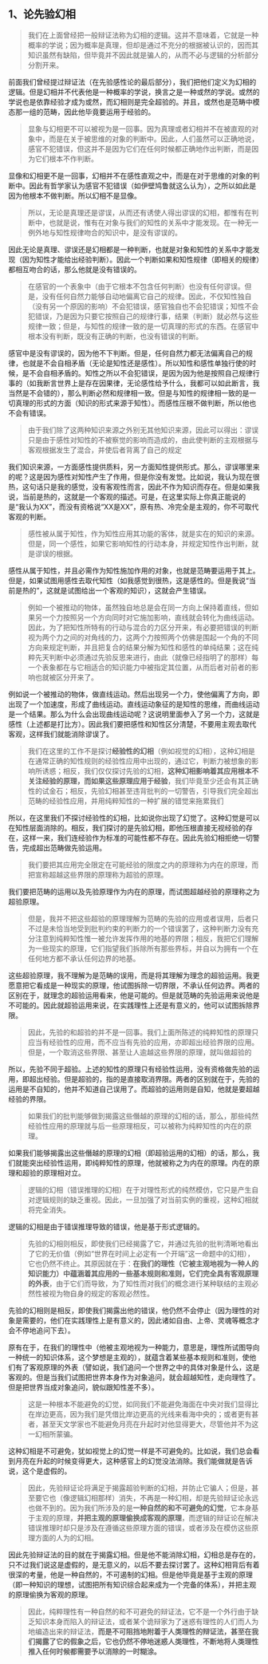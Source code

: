 <h2>1、论先验幻相</h2><blockquote data-pid="OSfYG9BV">我们在上面曾经把一般辩证法称为幻相的逻辑。这并不意味着，它就是一种概率的学说；因为概率是真理，但却是通过不充分的根据被认识的，因而其知识虽然有缺陷，但毕竟并不因此就是骗人的，从而不必与逻辑的分析部分分割开来。</blockquote><p data-pid="paKaqagq">前面我们曾经提过辩证法（在先验感性论的最后部分），我们把他们定义为幻相的逻辑。但是幻相并不代表他是一种概率的学说，换言之是一种或然的学说。或然的学说也是依靠经验才成为或然，而幻相则是完全超验的。并且，或然也是范畴中模态那一组的范畴，因此他毕竟要运用于经验的。</p><blockquote data-pid="wjuLlt1p">显象与幻相更不可以被视为是一回事。因为真理或者幻相并不在被直观的对象中，而是在关于被思维的对象的判断中。因此，人们虽然可以正确地说，感官不犯错误，但这并不是因为它们在任何时候都正确地作出判断，而是因为它们根本不作判断。</blockquote><p data-pid="DaRc52Iv">显像和幻相更不是一回事，幻相并不在感性直观之中，而是在对于思维的对象的判断中。因此有哲学家认为感官不犯错误（如伊壁鸠鲁就这么认为），之所以如此是因为他根本不做判断。所以幻相不是显像。</p><blockquote data-pid="LiaBhlpj">所以，无论是真理还是谬误，从而还有诱使人得出谬误的幻相，都惟有在判断中，也就是说，惟有在对象与我们的知性的关系中才能发现。在一种无一例外地与知性规律吻合的知识中，是没有谬误的。</blockquote><p data-pid="5Tv5j9aC">因此无论是真理、谬误还是幻相都是一种判断，也就是对象和知性的关系中才能发现（因为知性才能给出经验判断）。因此一个判断如果和知性规律（即相关的规律）都相互吻合的话，那么他就是没有错误的。</p><blockquote data-pid="q_gnIfT9">在感官的一个表象中（由于它根本不包含任何判断）也没有任何谬误。但是，没有任何自然力能够自动地偏离它自己的规律。因此，不仅知性独自（没有另一个原因的影响）不会犯错误，感官独自也不会犯错误；知性不会犯错误，乃是因为只要它按照自己的规律行事，结果（判断）就必然与这些规律一致；但是，与知性的规律一致的是一切真理的形式的东西。在感官中根本没有判断，既没有正确的判断，也没有错误的判断。</blockquote><p data-pid="FcKHlNsC">感官中是没有谬误的，因为他不下判断。但是，任何自然力都无法偏离自己的规律，也就是不会自相矛盾（无论是知性还是感性）。所以知性和感性单独行使的时候，是不会自相矛盾的。知性之所以不会犯错误，是因为因为他是按照自己规律行事的（如我断言世界上是存在因果律，无论感性给予什么，我都可以如此断言，我当然是不会错的），那么判断必然和规律相一致。但是与知性的规律相一致的是一切真理的形式的方面（知识的形式来源于知性）。而感性压根不做判断，所以他也不会有错误。</p><blockquote data-pid="pmdBL0-M">由于我们除了这两种知识来源之外别无其他知识来源，因此可以得出：谬误只是由于感性对知性的不被察觉的影响而造成的，由此使判断的主观根据与客观根据发生了混合，并使后者背离了自己的规定</blockquote><p data-pid="YGRFtqsH">我们知识来源，一方面感性提供质料，另一方面知性提供形式。那么，谬误哪里来的呢？这是因为感性对知性产生了作用，但是你没有发觉。比如说，我认为现在很热，这句话只是我的感觉，没有客观性而言，因此不作为知识而存在。但是如果我说，当前是热的，这就是一个客观的描述。可是，在这里实际上你真正能说的是“我认为XX”，而没有资格说“XX是XX”，原有热、冷完全是主观的，你不可取代客观的判断。</p><blockquote data-pid="2HDPzMoU">感性被从属于知性，作为知性应用其功能的客体，就是实在的知识的来源。但是，同一个感性，如果它影响知性的行动本身，并规定知性作出判断，就是谬误的根据。</blockquote><p data-pid="OF6BH6oI">感性从属于知性，并且必需作为知性施加作用的对象，也就是范畴要运用于其上。但是，如果试图用感性去取代知性（如我感觉到很热，这是感性的。但是我说“当前是热的”，这就是试图给出一个客观的知识），这就会产生错误。</p><blockquote data-pid="NQCxnZO8">例如一个被推动的物体，虽然独自地总是会在同一方向上保持着直线，但如果另一个力按照另一个方向同时对它施加影响，直线就会转化为曲线运动。因此，为了把知性所特有的行动与混合的力区分开来，有必要把错误的判断视为两个力之间的对角线的力，这两个力按照两个仿佛是围起一个角的不同方向来规定判断，并且把复合的结果分解为知性和感性的单纯结果；这在纯粹先天判断中必须通过先验反思来进行，由此（就像已经指明了的那样）每一个表象都在与它相适合的知识能力中被指定其位置，从而后者对前者的影响也就被区分开来了。</blockquote><p data-pid="sPho3Q3V">例如说一个被推动的物体，做直线运动。然后出现另一个力，使他偏离了方向，即出现了一个加速度，形成了曲线运动。直线运动象征的是知性的思维，而曲线运动是一个结果。那么为什么会出现曲线运动呢？这说明里面参入了另一个力，这就是感性（上述都是打比方）。因此我们要把感性和知性区分清楚，不要用主观去取代客观，这样我们就能消除谬误了。</p><blockquote data-pid="YxvXEONs">我们在这里的工作不是探讨<b>经验性的幻相</b>（例如视觉的幻相），这种幻相是在通常正确的知性规则的经验性应用中出现的，通过它，判断力被想象的影响所诱惑；相反，我们仅仅探讨先验的幻相，<b>这种幻相影响着其应用根本不关注经验的原理，而如果这些原理应用于经验</b>，我们毕竟至少还会有其正确性的试金石；相反，先验幻相甚至违背批判的一切警告，引导我们完全超出范畴的经验性应用，并用纯粹知性的一种扩展的错觉来拖累我们</blockquote><p data-pid="jnyzF9T4">所以，在这里我们不探讨经验性的幻相，比如说你出现了幻觉了。这种幻觉是可以在知性层面消除的。相反，我们探讨的是先验幻相，即他压根直接无视经验的存在，这样一来，我们连经验作为标准的可能性都不存在。因此先验幻相拒绝一切警告，完成超出范畴做先验运用。</p><blockquote data-pid="VsgtVDQl">我们要把其应用完全限定在可能经验的限度之内的原理称为内在的原理，而把宣称超越这些界限的原理称为超验的原理。</blockquote><p data-pid="hLAl9MIY">我们要把范畴的运用以及先验原理作为内在的原理，而试图超越经验的原理称之为超验原理。</p><blockquote data-pid="2_6jSt92">但是，我并不把这些超验的原理理解为范畴的先验的应用或者误用，后者只不过是未恰当地受到批判约束的判断力的一个错误罢了，这种判断力没有充分注意到纯粹知性惟一被允许发挥作用的地基的界限；相反，我把它们理解为一些现实的原理，它们指望我们拆除所有那些界标，并自以为拥有一个在任何地方都不承认任何边界的地基。</blockquote><p data-pid="vtrMsJb0">这些超验原理，我不理解为是范畴的误用，而是将其理解为理念的超验运用。我更愿意把它看成是一种现实的原理，他试图拆除一切界限，不承认任何边界。两者的区别在于，就理念的超验运用看来，他是可能的。但是就范畴的先验运用来说他是不可能的。因此就超验运用来说，在实践理性上还是有意义的，他可以试图拆除界限。</p><blockquote data-pid="X6TnwVhT">因此，先验的和超验的并不是一回事。我们上面所陈述的纯粹知性的原理只应当有经验性的应用，而不应当有先验的应用，亦即超出经验界限的应用。但是，一个取消这些界限、甚至让人逾越这些界限的原理，就叫做超验的</blockquote><p data-pid="r8xSbQkl">所以，先验不同于超验。上述的知性的原理只有经验性运用，没有资格做先验的运用，即超出经验。但是超验的，指的是直接取消界限。两者的区别就在于，先验的运用是不自知的，他并不知道自己误用了。而超验的运用则是自知，他就是要超越经验的界限。</p><blockquote data-pid="bvcPbRPZ">如果我们的批判能够做到揭露这些僭越的原理的幻相的话，那么，那些纯然经验性应用的原理就与后一些原理相反，可以被称为纯粹知性的内在的原理。</blockquote><p data-pid="IvtRoVSG">如果我们能够揭露出这些僭越的原理的幻相（即超验运用的幻相）的话，那么，我们就能突出经验性运用，即纯粹知性的原理，他就被称之为内在的原理。内在的原理和超验的原理相对立。</p><blockquote data-pid="4CrMA5iK">逻辑的幻相（错误推理的幻相）在于对理性形式的纯然模仿，它只是产生自对逻辑规则的缺乏重视。因此，一旦加强了对当前实例的重视，这种幻相就将完全消失。</blockquote><p data-pid="Z-beiIOO">逻辑的幻相是由于错误推理导致的错误，他是基于形式逻辑的。</p><blockquote data-pid="tX7COQvw">先验的幻相则相反，即使我们已经揭露了它，并通过先验的批判清晰地看出了它的无价值（例如“世界在时间上必定有一个开端”这一命题中的幻相），它也仍然不终止。其原因就在于：<b>在我们的理性（它被主观地视为一种人的知识能力）中蕴涵着其应用的一些基本规则和准则，它们完全具有客观原理的外表</b>，由于它们而导致，为了知性而对我们的概念进行某种联结的主观必然性被视为物自身的规定的客观必然性。</blockquote><p data-pid="-3FRIutl">先验的幻相则是相反，即使我们揭露出他的错误，他仍然不会停止（因为理性的对象是需要的，他们在实践理性上是有意义的，因此诸如自由、上帝、灵魂等概念才会不停地追问下去）。</p><p data-pid="LNE-ZPSe">原有在于，在我们的理性中（他被主观地视为一种能力，意思是，理性所试图导向一种统一的知识体系，这个梦想是主观的），就蕴含着某些基本规则和准则，使他们有了客观原理的外表（譬如说，我们追问一个世界之中的具体对象是什么，这是客观的。但是当我们试图把世界本身作为对象追问，就会超越知性，走向理性了。但是把世界当成对象追问，貌似跟知性差不多）。</p><blockquote data-pid="0smuwF64">这是一种根本不能避免的幻觉，如同我们不能避免海面在中央对我们显得比在岸边更高，因为我们是凭借比岸边更高的光线来看海中央的；或者更有甚者，甚至天文学家也不能避免月亮在升起时对他显得更大，尽管他并不为这一幻相所蒙骗。</blockquote><p data-pid="gndSVvTD">这种幻相是不可避免，犹如视觉上的幻觉一样是不可避免的。比如说，我们总会看到月亮在升起的时候变得更大，这种感官上的幻觉没法消除。我们能做就是告诉说，这个是虚假的。</p><blockquote data-pid="X68yOV6O">因此，先验辩证论将满足于揭露超验判断的幻相，并防止它骗人；但是，甚至要它也（像逻辑幻相那样）消失，不再是一种幻相，却是先验辩证论永远也做不到的。因为我们所涉及的是<b>一种自然的和不可避免的幻觉</b>，它本身基于主观的原理，<b>并把主观的原理偷换成客观的原理</b>，而逻辑的辩证论在解决错误推理时却只是涉及在遵循这些原理方面的错误，或者涉及在模仿这些原理方面的人为的幻相。</blockquote><p data-pid="mAv-e7WD">因此先验辩证法的目的就在于揭露幻相。但是他不能消除幻相，幻相总是存在的，只不过我们说这是虚假的，是无意义的，以后不要去探讨罢了。这种幻相背后有着很深的考量，他是一种自然的，不可遏制的幻相。但是他毕竟是基于主观的原理（即一种知识的理想，试图把所有知识综合起来成为一个完备的体系），并把主观的原理偷换为客观的原理。</p><blockquote data-pid="N5YtInCe">因此，纯粹理性有一种自然的和不可避免的辩证法，它不是一个外行由于缺乏知识本身而陷入的辩证法，或者某个诡辩家为了迷惑有理性的人们而人为地编造出来的辩证法，<b>而是不可阻挡地附着于人类理性的辩证法，甚至在我们揭露了它的假象之后，它也仍然不停地迷惑人类理性，不断地将人类理性推入任何时候都需要予以消除的一时糊涂。</b></blockquote>
